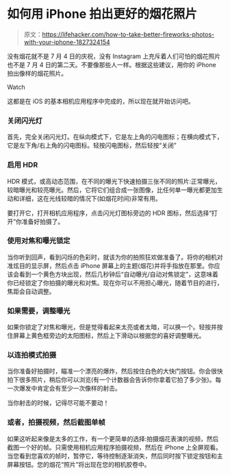 # 如何用 iPhone 拍出更好的烟花照片

> 原文：<https://lifehacker.com/how-to-take-better-fireworks-photos-with-your-iphone-1827324154>

没有烟花就不是 7 月 4 日的庆祝，没有 Instagram 上充斥着人们可怕的烟花照片也不是 7 月 4 日的第二天。不要像那些人一样。根据这些建议，用你的 iPhone 拍出像样的烟花照片。

Watch

这都是在 iOS 的基本相机应用程序中完成的，所以现在就开始访问吧。

### 关闭闪光灯

首先，完全关闭闪光灯。在纵向模式下，它是左上角的闪电图标；在横向模式下，它是左下角/右上角的闪电图标。轻按闪电图标，然后轻按“关闭”

### 启用 HDR

HDR 模式，或高动态范围，在不同的曝光下快速拍摄三张不同的照片:正常曝光，较暗曝光和较亮曝光。然后，它将它们组合成一张图像，比任何单一曝光都更加生动和详细，这在光线较暗的情况下(如烟花时间)非常有用。

要打开它，打开相机应用程序，点击闪光灯图标旁边的 HDR 图标，然后选择“打开”你准备好拍摄了。

### **使用对焦和曝光锁定**

当你听到回声，看到闪烁的色彩时，就该为你的拍照狂欢做准备了。将你的相机对准炫目的显示屏，然后点击 iPhone 屏幕上的主题(烟花)并将手指放在那里。你应该会看到一个黄色方块出现，然后几秒钟后“自动曝光/自动对焦锁定”，这意味着你已经锁定了你拍摄的曝光和对焦。现在你可以不用担心曝光，随着节目的进行，焦距会自动调整。

### 如果需要，调整曝光

如果你锁定了对焦和曝光，但是觉得看起来太亮或者太暗，可以换一个。轻按并按住屏幕上黄色框旁边的太阳图标，然后上下滑动以根据您的喜好调整曝光。

### 以连拍模式拍摄

当你准备好拍摄时，瞄准一个漂亮的爆炸，然后按住白色的大快门按钮。你会很快拍下很多照片，稍后你可以浏览(有一个计数器会告诉你你拿着它拍了多少张)。每一次爆发中肯定会有至少一次像样的射击。

当你射击的时候，记得尽可能不要动！

### 或者，拍摄视频，然后截图单帧

如果这听起来像是太多的工作，有一个更简单的选择:拍摄烟花表演的视频，然后截图一个好的帧。只需使用相机应用程序拍摄视频，然后在 iPhone 上全屏观看。当您看到您喜欢的帧时，暂停它，等待控制逐渐消失，然后同时按下锁定按钮和主屏幕按钮。您的烟花“照片”将出现在您的相机胶卷中。